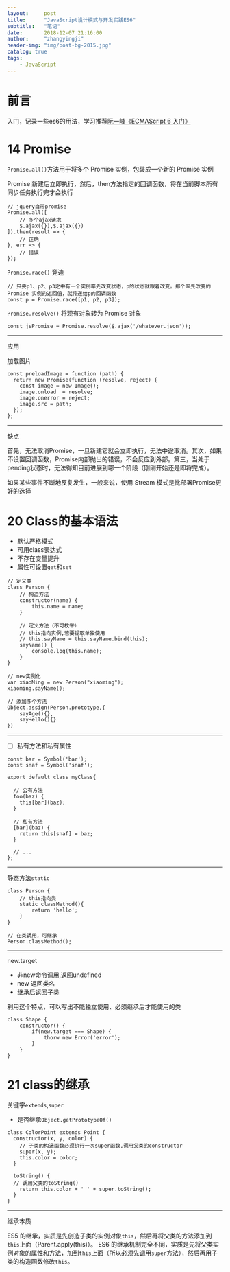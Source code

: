 ```yaml
---
layout:     post
title:      "JavaScript设计模式与开发实践ES6"
subtitle:   "笔记"
date:       2018-12-07 21:16:00
author:     "zhangyingji"
header-img: "img/post-bg-2015.jpg"
catalog: true
tags:
    - JavaScript
---
```


# 前言

入门，记录一些es6的用法，学习推荐[阮一峰《ECMAScript 6 入门》](http://es6.ruanyifeng.com/)

# 14 Promise

`Promise.all()`方法用于将多个 Promise 实例，包装成一个新的 Promise 实例

Promise 新建后立即执行，然后，then方法指定的回调函数，将在当前脚本所有同步任务执行完才会执行

```
// jquery自带promise
Promise.all([
    // 多个ajax请求
	$.ajax({}),$.ajax({})
]).then(result => {
    // 正确
}, err => {
    // 错误
});
```

`Promise.race()` 竞速

```
// 只要p1、p2、p3之中有一个实例率先改变状态，p的状态就跟着改变。那个率先改变的 Promise 实例的返回值，就传递给p的回调函数
const p = Promise.race([p1, p2, p3]);
```

`Promise.resolve()` 将现有对象转为 Promise 对象

```
const jsPromise = Promise.resolve($.ajax('/whatever.json'));
```

---

应用

加载图片

```
const preloadImage = function (path) {
  return new Promise(function (resolve, reject) {
    const image = new Image();
    image.onload  = resolve;
    image.onerror = reject;
    image.src = path;
  });
};
```

---

缺点

首先，无法取消Promise，一旦新建它就会立即执行，无法中途取消。其次，如果不设置回调函数，Promise内部抛出的错误，不会反应到外部。第三，当处于pending状态时，无法得知目前进展到哪一个阶段（刚刚开始还是即将完成）。

如果某些事件不断地反复发生，一般来说，使用 Stream 模式是比部署Promise更好的选择

# 20 Class的基本语法

- 默认严格模式
- 可用class表达式
- 不存在变量提升
- 属性可设置`get`和`set`

```
// 定义类
class Person {
    // 构造方法
    constructor(name) {
        this.name = name;
    }
    
    // 定义方法（不可枚举）
    // this指向实例,若要提取单独使用 
    // this.sayName = this.sayName.bind(this);
    sayName() {
        console.log(this.name);
    }
}

// new实例化
var xiaoMing = new Person("xiaoming");
xiaoming.sayName();

// 添加多个方法
Object.assign(Person.prototype,{
    sayAge(){},
    sayHello(){}
})
```

---

- [ ] 私有方法和私有属性

```
const bar = Symbol('bar');
const snaf = Symbol('snaf');

export default class myClass{

  // 公有方法
  foo(baz) {
    this[bar](baz);
  }

  // 私有方法
  [bar](baz) {
    return this[snaf] = baz;
  }

  // ...
};
```

---

静态方法`static`

```
class Person {
    // this指向类
    static classMethod(){
        return 'hello';
    }
}

// 在类调用，可继承
Person.classMethod();
```

---

new.target

- 非new命令调用,返回undefined
- new 返回类名
- 继承后返回子类

利用这个特点，可以写出不能独立使用、必须继承后才能使用的类

```
class Shape {
    constructor() {
        if(new.target === Shape) {
            thorw new Error('error');
        }
    }
}
```

# 21 class的继承

关键字`extends`,`super`
- 是否继承`Object.getPrototypeOf()`

```
class ColorPoint extends Point {
  constructor(x, y, color) {
    // 子类的构造函数必须执行一次super函数,调用父类的constructor
    super(x, y); 
    this.color = color;
  }

  toString() {
  // 调用父类的toString()
    return this.color + ' ' + super.toString(); 
  }
}
```

---

继承本质

ES5 的继承，实质是先创造子类的实例对象`this`，然后再将父类的方法添加到`this`上面（Parent.apply(this)）。
ES6 的继承机制完全不同，实质是先将父类实例对象的属性和方法，加到`this`上面（所以必须先调用`super`方法），然后再用子类的构造函数修改`this`。

